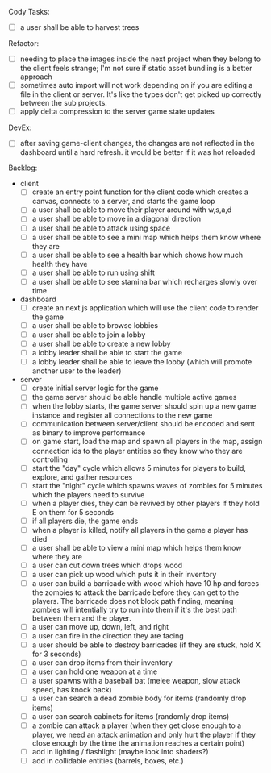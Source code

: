 Cody Tasks:

- [ ] a user shall be able to harvest trees

Refactor:

- [ ] needing to place the images inside the next project when they belong to the client feels strange; I'm not sure if static asset bundling is a better approach
- [ ] sometimes auto import will not work depending on if you are editing a file in the client or server. It's like the types don't get picked up correctly between the sub projects.
- [ ] apply delta compression to the server game state updates

DevEx:

- [ ] after saving game-client changes, the changes are not reflected in the dashboard until a hard refresh. it would be better if it was hot reloaded

Backlog:

- client
  - [ ] create an entry point function for the client code which creates a canvas, connects to a server, and starts the game loop
  - [ ] a user shall be able to move their player around with w,s,a,d
  - [ ] a user shall be able to move in a diagonal direction
  - [ ] a user shall be able to attack using space
  - [ ] a user shall be able to see a mini map which helps them know where they are
  - [ ] a user shall be able to see a health bar which shows how much health they have
  - [ ] a user shall be able to run using shift
  - [ ] a user shall be able to see stamina bar which recharges slowly over time
- dashboard
  - [ ] create an next.js application which will use the client code to render the game
  - [ ] a user shall be able to browse lobbies
  - [ ] a user shall be able to join a lobby
  - [ ] a user shall be able to create a new lobby
  - [ ] a lobby leader shall be able to start the game
  - [ ] a lobby leader shall be able to leave the lobby (which will promote another user to the leader)
- server
  - [ ] create initial server logic for the game
  - [ ] the game server should be able handle multiple active games
  - [ ] when the lobby starts, the game server should spin up a new game instance and register all connections to the new game
  - [ ] communication between server/client should be encoded and sent as binary to improve performance
  - [ ] on game start, load the map and spawn all players in the map, assign connection ids to the player entities so they know who they are controlling
  - [ ] start the "day" cycle which allows 5 minutes for players to build, explore, and gather resources
  - [ ] start the "night" cycle which spawns waves of zombies for 5 minutes which the players need to survive
  - [ ] when a player dies, they can be revived by other players if they hold E on them for 5 seconds
  - [ ] if all players die, the game ends
  - [ ] when a player is killed, notify all players in the game a player has died
  - [ ] a user shall be able to view a mini map which helps them know where they are
  - [ ] a user can cut down trees which drops wood
  - [ ] a user can pick up wood which puts it in their inventory
  - [ ] a user can build a barricade with wood which have 10 hp and forces the zombies to attack the barricade before they can get to the players. The barricade does not block path finding, meaning zombies will intentially try to run into them if it's the best path between them and the player.
  - [ ] a user can move up, down, left, and right
  - [ ] a user can fire in the direction they are facing
  - [ ] a user should be able to destroy barricades (if they are stuck, hold X for 3 seconds)
  - [ ] a user can drop items from their inventory
  - [ ] a user can hold one weapon at a time
  - [ ] a user spawns with a baseball bat (melee weapon, slow attack speed, has knock back)
  - [ ] a user can search a dead zombie body for items (randomly drop items)
  - [ ] a user can search cabinets for items (randomly drop items)
  - [ ] a zombie can attack a player (when they get close enough to a player, we need an attack animation and only hurt the player if they close enough by the time the animation reaches a certain point)
  - [ ] add in lighting / flashlight (maybe look into shaders?)
  - [ ] add in collidable entities (barrels, boxes, etc.)
